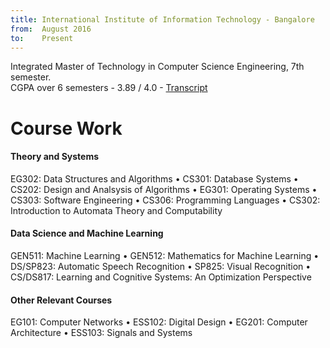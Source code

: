 ```yaml
---
title: International Institute of Information Technology - Bangalore
from:  August 2016
to:    Present
---
```


Integrated Master of Technology in Computer Science Engineering, 7th semester.<br>
CGPA over 6 semesters - 3.89 / 4.0 - <a target="_blank" rel="noopener noreferrer" href="{{site.url}}{{site.baseurl}}/assets/pdf/transcript.pdf">Transcript</a>

<h1>Course Work</h1>
<h4>Theory and Systems</h4>
EG302: Data Structures and Algorithms • CS301: Database Systems • CS202: Design and Analsysis of Algorithms • EG301: Operating Systems • CS303: Software Engineering • CS306: Programming Languages • CS302: Introduction to Automata Theory and Computability

<h4>Data Science and Machine Learning</h4>
GEN511: Machine Learning • GEN512: Mathematics for Machine Learning • DS/SP823: Automatic Speech Recognition • SP825: Visual Recognition • CS/DS817: Learning and Cognitive Systems: An Optimization Perspective

<h4>Other Relevant Courses</h4>
EG101: Computer Networks • ESS102: Digital Design • EG201: Computer Architecture • ESS103: Signals and Systems